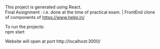 This project is generated using React.                                                                                                 
Final Assignment : i.e. done at the time of practical exam. | FrontEnd clone of components of https://www.helpr.in/

To run the projects:												                                                                                                              
npm start										

Website will open at port http://localhost:3000/

